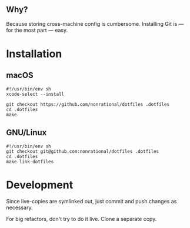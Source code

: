 ## Why?

Because storing cross-machine config is cumbersome. Installing Git is &mdash; for the most part &mdash; easy.

# Installation

## macOS

```shell
#!/usr/bin/env sh
xcode-select --install

git checkout https://github.com/nonrational/dotfiles .dotfiles
cd .dotfiles
make
```

## GNU/Linux

```shell
#!/usr/bin/env sh
git checkout git@github.com:nonrational/dotfiles .dotfiles
cd .dotfiles
make link-dotfiles
```

# Development

Since live-copies are symlinked out, just commit and push changes as necessary.

For big refactors, don't try to do it live. Clone a separate copy.
